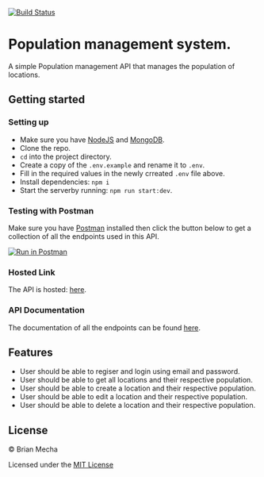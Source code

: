 [![Build Status](https://travis-ci.org/brian-mecha/population-management-system.svg?branch=master)](https://travis-ci.org/brian-mecha/population-management-system)

# Population management system.
A simple Population management API that manages the population of locations.

## Getting started
### Setting up
- Make sure you have [NodeJS](https://nodejs.org/) and [MongoDB](https://www.mongodb.com/).
- Clone the repo.
- `cd` into the project directory.
- Create a copy of the `.env.example` and rename it to `.env`.
- Fill in the required values in the newly crreated `.env` file above.
- Install dependencies: `npm i`
- Start the serverby running: `npm run start:dev`.

### Testing with Postman
Make sure you have [Postman](https://getpostman.com/) installed then click the button below to get a collection of all the endpoints used in this API.

[![Run in Postman](https://run.pstmn.io/button.svg)](https://app.getpostman.com/run-collection/5739db9eb17dcd638e44)

### Hosted Link
The API is hosted: [here](https://population-mngt-api.herokuapp.com/api/v1).

### API Documentation
The documentation of all the endpoints can be found [here](https://web.postman.co/collections/1489197-a9e7fb82-882b-4a17-a211-dc063f4b9680?version=latest&workspace=c9b5f2c1-1a81-4efd-81f7-204018125f41#7b949a2a-5143-4912-ae9b-10149e68f96a).

## Features
- User should be able to regiser and login using email and password.
- User should be able to get all locations and their respective population.
- User should be able to create a location and their respective population.
- User should be able to edit a location and their respective population.
- User should be able to delete a location and their respective population.

## License

&copy; Brian Mecha

Licensed under the [MIT License](https://github.com/brian-mecha/population-management-system/blob/master/LICENSE)
